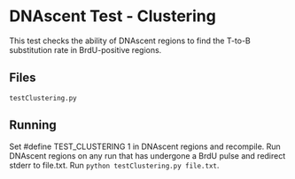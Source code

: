 # DNAscent Test - Clustering

This test checks the ability of DNAscent regions to find the T-to-B substitution rate in BrdU-positive regions.

## Files

`testClustering.py`

## Running

Set #define TEST_CLUSTERING 1 in DNAscent regions and recompile.  Run DNAscent regions on any run that has undergone a BrdU pulse and redirect stderr to file.txt.  Run `python testClustering.py file.txt`.
